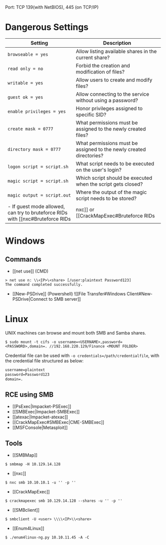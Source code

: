 Port: TCP 139(with NetBIOS), 445 (on TCP/IP)
# Dangerous Settings
| **Setting**                 | **Description**                                                     |
| --------------------------- | ------------------------------------------------------------------- |
| `browseable = yes`          | Allow listing available shares in the current share?                |
| `read only = no`            | Forbid the creation and modification of files?                      |
| `writable = yes`            | Allow users to create and modify files?                             |
| `guest ok = yes`            | Allow connecting to the service without using a password?           |
| `enable privileges = yes`   | Honor privileges assigned to specific SID?                          |
| `create mask = 0777`        | What permissions must be assigned to the newly created files?       |
| `directory mask = 0777`     | What permissions must be assigned to the newly created directories? |
| `logon script = script.sh`  | What script needs to be executed on the user's login?               |
| `magic script = script.sh`  | Which script should be executed when the script gets closed?        |
| `magic output = script.out` | Where the output of the magic script needs to be stored?            |
- If guest mode allowed, can try to bruteforce RIDs with [[nxc#Bruteforce RIDs|nxc]] or [[CrackMapExec#Bruteforce RIDs|crackmapexec]].

# Windows
## Commands
- [[net use]] (CMD)
```cmd-session
> net use n: \\<IP>\<share> [/user:plaintext Password123]
The command completed successfully.
```
- [[New-PSDrive]] (Powershell)
![[File Transfer#Windows Client#New-PSDrive|Connect to SMB server]]
# Linux
UNIX machines can browse and mount both SMB and Samba shares.
```shell-session
$ sudo mount -t cifs -o username=<USERNAME>,password=<PASSWORD>,domain=. //192.168.220.129/Finance <MOUNT FOLDER>
```
Credential file can be used with `-o credentials=/path/credentialfile`, with the credential file structured as below:
```txt
username=plaintext
password=Password123
domain=.
```
## RCE using SMB
- [[PsExec|Impacket-PSExec]]
- [[SMBExec|Impacket-SMBExec]]
- [[atexac|Impacket-atexac]]
- [[CrackMapExec#SMBExec|CME-SMBExec]]
- [[MSFConsole|Metasploit]]
## Tools
- [[SMBMap]]
```shell-session
$ smbmap -H 10.129.14.128
```
- [[nxc]]
```shell-session
$ nxc smb 10.10.10.1 -u '' -p ''
```
- [[CrackMapExec]]
```shell-session
$ crackmapexec smb 10.129.14.128 --shares -u '' -p ''
```
- [[SMBclient]]
```shell-session
$ smbclient -U <user> \\\\<IP>\\<share>
```
- [[Enum4Linux]]
```shell-session
$ ./enum4linux-ng.py 10.10.11.45 -A -C
```